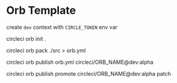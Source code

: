 # Orb Template

create `dev` context with `CIRCLE_TOKEN` env var

circleci orb init .

circleci orb pack ./src > orb.yml

circleci orb publish orb.yml circleci/ORB_NAME@dev:alpha

circleci orb publish promote circleci/ORB_NAME@dev:alpha patch